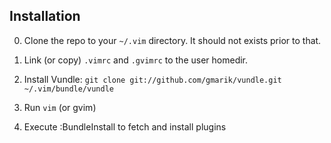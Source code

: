 ## Installation

0. Clone the repo to your `~/.vim` directory. It should not exists prior to that.

1. Link (or copy) `.vimrc` and `.gvimrc` to the user homedir.

2. Install Vundle: `git clone git://github.com/gmarik/vundle.git ~/.vim/bundle/vundle`

3. Run `vim` (or gvim)

4. Execute :BundleInstall to fetch and install plugins
